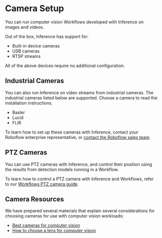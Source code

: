 # Camera Setup

You can run computer vision Workflows developed with Inference on images and videos.

Out of the box, Inference has support for:

- Built-in device cameras
- USB cameras
- RTSP streams

All of the above devices require no additional configuration.

## Industrial Cameras

You can also run Inference on video streams from industrial cameras. The industrial cameras listed below are supported. Choose a camera to read the installation instructions.

- Basler
- Lucid
- FLIR

To learn how to set up these cameras with Inference, contact your Roboflow enterprise representative, or [contact the Roboflow sales team](https://roboflow.com/sales).

## PTZ Cameras

You can use PTZ cameras with Inference, and control their position using the results from detection models running in a Workflow.

To learn how to control a PTZ camera with Inference and Workflows, refer to our [Workflows PTZ camera guide](https://blog.roboflow.com/control-ptz-camera-computer-vision/).

## Camera Resources

We have prepared several materials that explain several considerations for choosing cameras for use with computer vision workloads:

- [Best cameras for computer vision](https://blog.roboflow.com/best-cameras-for-computer-vision/)
- [How to choose a lens for computer vision](https://blog.roboflow.com/how-to-choose-a-lens-for-machine-vision/)